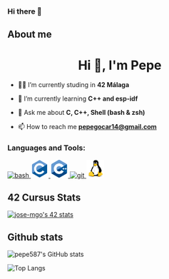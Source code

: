 ### Hi there 👋

## About me
<h1 align="center">Hi 👋, I'm Pepe</h1>

- 👨‍💻 I’m currently studing in **42 Málaga**

- 🦧 I’m currently learning **C++ and esp-idf**

- 🔮 Ask me about **C, C++, Shell (bash & zsh)**

- 📫 How to reach me **pepegocar14@gmail.com**

<p align="left">
</p>

<h3 align="left">Languages and Tools:</h3>
<p align="left"> <a href="https://www.gnu.org/software/bash/" target="_blank" rel="noreferrer"> <img src="https://www.vectorlogo.zone/logos/gnu_bash/gnu_bash-icon.svg" alt="bash" width="40" height="40"/> </a> <a href="https://www.cprogramming.com/" target="_blank" rel="noreferrer"> <img src="https://raw.githubusercontent.com/devicons/devicon/master/icons/c/c-original.svg" alt="c" width="40" height="40"/> </a> <a href="https://www.w3schools.com/cpp/" target="_blank" rel="noreferrer"> <img src="https://raw.githubusercontent.com/devicons/devicon/master/icons/cplusplus/cplusplus-original.svg" alt="cplusplus" width="40" height="40"/> </a> <a href="https://git-scm.com/" target="_blank" rel="noreferrer"> <img src="https://www.vectorlogo.zone/logos/git-scm/git-scm-icon.svg" alt="git" width="40" height="40"/> </a> <a href="https://www.linux.org/" target="_blank" rel="noreferrer"> <img src="https://raw.githubusercontent.com/devicons/devicon/master/icons/linux/linux-original.svg" alt="linux" width="40" height="40"/> </a> </p>

## 42 Cursus Stats
[![jose-mgo's 42 stats](https://badge.mediaplus.ma/kettlebells/jose-mgo?1337Badge=off&UM6P=off)](https://github.com/oakoudad/badge42)

## Github stats
![pepe587's GitHub stats](https://github-readme-stats.vercel.app/api?username=pepe587&show_icons=true&theme=radical)

![Top Langs](https://github-readme-stats.vercel.app/api/top-langs/?username=pepe587&layout=compact&theme=radical)

<!--
**pepe587/pepe587** is a ✨ _special_ ✨ repository because its `README.md` (this file) appears on your GitHub profile.

Here are some ideas to get you started:

- 🔭 I’m currently working on ...
- 🌱 I’m currently learning ...
- 👯 I’m looking to collaborate on ...
- 🤔 I’m looking for help with ...
- 💬 Ask me about ...
- 📫 How to reach me: ...
- 😄 Pronouns: ...
- ⚡ Fun fact: ...
-->
